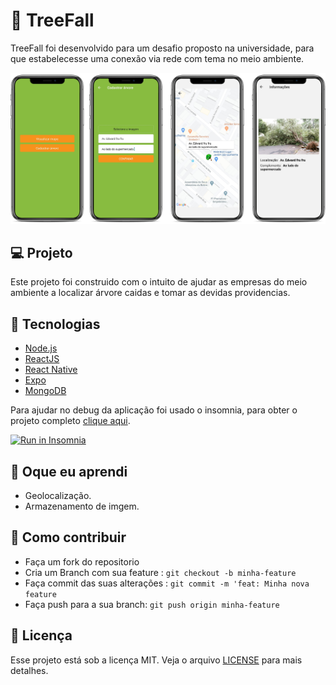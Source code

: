 # 🌳 TreeFall

TreeFall foi desenvolvido para um desafio proposto na universidade, para que estabelecesse uma conexão via rede com tema no meio ambiente.

![TreeFall](https://raw.githubusercontent.com/DenisMedeirosSDK/TreeFall/master/.github/backGround_TreeFall.jpg)

## 💻 Projeto
Este projeto foi construido com o intuito de ajudar as empresas do meio ambiente a localizar árvore caidas e tomar as devidas providencias.


## 🦾 Tecnologias

* [Node.js](https://nodejs.org/en/)
* [ReactJS](https://reactjs.org/)
* [React Native](https://reactnative.dev/)
* [Expo](https://expo.io/)
* [MongoDB](https://www.mongodb.com/)


Para ajudar no debug da aplicação foi usado o insomnia, para obter o projeto completo [clique aqui](https://insomnia.rest/run/?label=API%20REST%20TreFall&uri=https%3A%2F%2Fraw.githubusercontent.com%2FDenisMedeirosSDK%2FTreeFall%2Fmaster%2F.github%2FInsomnia_2020-03-19.json).

<a href="https://insomnia.rest/run/?label=API%20REST%20TreFall&uri=https%3A%2F%2Fraw.githubusercontent.com%2FDenisMedeirosSDK%2FTreeFall%2Fmaster%2F.github%2FInsomnia_2020-03-19.json" target="_blank"><img src="https://insomnia.rest/images/run.svg" alt="Run in Insomnia"></a>

## 🤯 Oque eu aprendi

* Geolocalização.
* Armazenamento de imgem.

## 🔧 Como contribuir

* Faça um fork do repositorio
* Cria um Branch com sua feature : ```git checkout -b minha-feature```
* Faça commit das suas alterações : ```git commit -m 'feat: Minha nova feature```
* Faça push para a sua branch: ```git push origin minha-feature ```

## 📝 Licença

Esse projeto está sob a licença MIT. Veja o arquivo [LICENSE](https://github.com/DenisMedeirosSDK/TreeFall/blob/master/LICENSE) para mais detalhes.